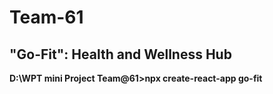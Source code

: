# Team-61

## "Go-Fit": Health and Wellness Hub


**D:\WPT mini Project Team@61>npx create-react-app go-fit**
